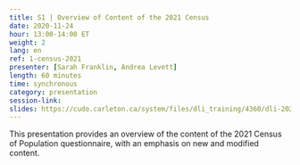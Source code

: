 ```yaml
---
title: S1 | Overview of Content of the 2021 Census
date: 2020-11-24
hour: 13:00-14:00 ET
weight: 2
lang: en
ref: 1-census-2021
presenter: [Sarah Franklin, Andrea Levett]
length: 60 minutes
time: synchronous
category: presentation
session-link:
slides: https://cudo.carleton.ca/system/files/dli_training/4360/dli-2021-census-content.pptx
---
```

This presentation provides an overview of the content of the 2021 Census of Population questionnaire, with an emphasis on new and modified content.

